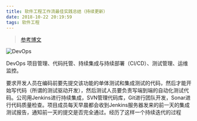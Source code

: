 ```yaml
---
title: 软件工程工作流最佳实践总结（持续更新）
date: 2018-10-22 20:19:59
tags: 软件工程
---
```

> [参考博文](https://blog.csdn.net/liumiaocn/article/details/77869653)

![DevOps](图1.PNG)

DevOps
项目管理、代码托管、持续集成与持续部署（CI/CD）、测试管理、运维监控。

要求开发人员在编码前要先提交该功能的单体测试和集成测试的代码，然后才能开始写代码（所谓的测试驱动开发），然后测试人员要负责写端到端的自动化测试代码。公司用Jenkins进行持续集成，SVN管理代码库，Git进行团队开发，Sonar进行代码质量检查。项目成员每天早晨都会收到Jenkins服务器发来的前一天的集成测试报告，通知前一天的提交是否完全通过。经历了这样一个持续迭代的过程